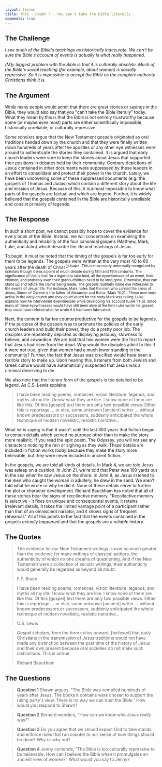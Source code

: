 ```yaml
---
layout: lesson
title: TRFG - Doubt 7 - You can't take the Bible literally
comments: true
---
```


## The Challenge

_I see much of the Bible's teachings as historically inaccurate. We can't be sure the Bible's account of events is actually is what really happened._

_[M]y biggest problem with the Bible is that it is culturally obsolete. Much of the Bible's social teaching (for example, about women) is socially regressive. So it is impossible to accept the Bible as the complete authority Christians think it is._

## The Argument

While many people would admit that there are great stories or sayings in the Bible, they would also say that you "can't take the Bible literally" today. What they mean by this is that the Bible is not entirely trustworthy because some (or maybe even most) parts are either scientifically impossible, historically unreliable, or culturally repressive.

Some scholars argue that the New Testament gospels originated as oral traditions handed down by the church and that they were finally written down hundreds of years after the apostles or any other eye witnesses were around to authenticate the stories they contained. It is argued that early church leaders were sure to keep the stories about Jesus that supported their positions in debates held by their community. Contrary depictions of Jesus contained in other documents were suppressed by these leaders in an effort to consolidate and protect their power in the church. Lately, we have been uncovering some of these suppressed documents (e.g. the gospels of Thomas and Judas) which contain a different story about the life and mission of Jesus. Because of this, it is almost impossible to know what parts of the gospels are factual and which are legend. Further, it is widely believed that the gospels contained in the Bible are historically unreliable and consist primarily of legends.

## The Response

In such a short post, we cannot possibly hope to cover the evidence for every book of the Bible. Instead, we will concentrate on examining the authenticity and reliability of the four canonical gospels (Matthew, Mark, Luke, and John) which describe the life and teachings of Jesus.

To begin, it must be noted that the timing of the gospels is far too early for them to be legends. The gospels were written at the very most 40 to 60 years after the death of Christ <sup>[1](https://www.ivpress.com/the-new-testament-documents-are-they-reliable)<\sup>. This is now nearly universally recognized by scholars though it was a point of much debate during 18th and 19th centuries. The significance of this is that for a legend to take hold, all the eyewitnesses of an event, their children, and probably even their grand-children need to be long gone. Otherwise, they can stand up and refute the claims being made. The gospels routinely name eye witnesses to the events of Jesus' life. For instance, Mark notes that the man who carried the cross of Jesus, Simon of Cyrene is the father of Alexander and Rufus (Mark 15:21). These men were active in the early church and they could vouch for the story Mark was telling. Luke explains how he interviewed eyewitnesses while developing his account (Luke 1:1-5). Since many of these eyewitnesses would have still been alive at the time Luke wrote his gospel, they could have refuted what he wrote if it had been fabricated.

Next, the content is far too counterproductive for the gospels to be legends. If the purpose of the gospels was to promote the policies of the early church leaders and build their power, they do a pretty poor job. The disciples are repeatedly depicted as displaying jealousy, slowness to believe, and cowardice. We are told that two women were the first to report that Jesus had risen from the dead. Why would the disciples admit to this if it were not true, given that women had a much lower standing in the community? Further, the fact that Jesus was crucified would have been a terrible story to make up. Upon hearing this, listeners from both Jewish and Greek culture would have automatically suspected that Jesus was a criminal deserving to die.

We also note that the literary form of the gospels is too detailed to be legend. As C.S. Lewis explains

> I have been reading poems, romances, vision literature, legends, and myths all my life. I know what they are like. I know none of them are like this. Of this [gospel] text there are only two possible views. Either this is reportage ... or else, some unknown [ancient] writer ... without known predecessors or successors, suddenly anticipated the whole technique of modern novelistic, realistic narrative...

What he is saying is that it wasn't until the last 300 years that fiction began to contain details which served no purpose other than to make the story more realistic. If you read the epic poem, The Odyssey, you will not see any characters noticing the rain or sighing as they walk. These details are included in fiction works _today_ because they make the story more believable, but they were never included in ancient fiction.

In the gospels, we are told all kinds of details. In Mark 4, we are told Jesus was asleep on a cushion. In John 21, we're told that Peter was 100 yards out in the sea when he saw Jesus on the shore. In John 8, as Jesus listened to the men who caught the woman in adultery, he drew in the sand. We aren't told what he wrote or why he did it. None of these details serve to further the plot or character development. Richard Bauckham has noted that all of these stories bear the signs of recollective memory. "Recollective memory is selective - it fixes on unique and consequential events, it retains irrelevant details, it takes the limited vantage point of a participant rather than that of an omniscient narrator, and it shows signs of frequent rehearsal." All of this points to the fact that the events contained in the gospels _actually happened_ and that the gospels are a _reliable_ history.

## The Quotes

> The evidence for our New Testament writings is ever so much greater than the evidence for many writings of classical authors, the authenticity of which no one dreams of questioning. And if the New Testament were a collection of secular writings, their authenticity would generally be regarded as beyond all doubt.
>
> F.F. Bruce

> I have been reading poems, romances, vision literature, legends, and myths all my life. I know what they are like. I know none of them are like this. Of this [gospel] text there are only two possible views. Either this is reportage ... or else, some unknown [ancient] writer ... without known predecessors or successors, suddenly anticipated the whole technique of modern novelistic, realistic narrative...
>
> C.S. Lewis

> Gospel scholars, from the form critics onward, [believed] that early Christians in the transmission of Jesus traditions would not have made any distinction between the past time of the history of Jesus and their own present because oral societies do not make such distinctions. This is untrue.
>
> Richard Bauckham

## The Questions

> **Question 1** Shawn argues, "The Bible was compiled hundreds of years after Jesus. The books it contains were chosen to support the ruling party's view. There is no way we can trust the Bible." How would you respond to Shawn?

> **Question 2** Bernard wonders, "How can we know who Jesus _really_ was?"

> **Question 3** Do you agree that we should expect God to take stands and enforce rules that run counter to our sense of how things should be done? Why or why not?

> **Question 4** Jenny contends, "The Bible is too culturally repressive to be believable. How can I believe the Bible when it promulgates an ancient view of women?" What would you say to Jenny?
